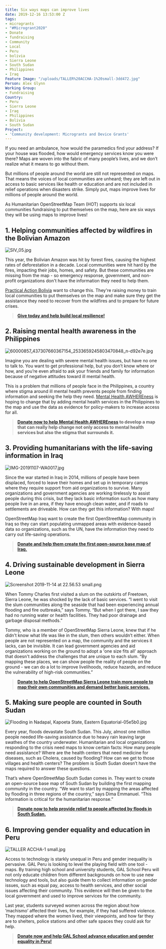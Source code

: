```yaml
---
title: Six ways maps can improve lives
date: 2019-12-16 13:53:00 Z
tags:
- microgrants
- "#Microgrant2020"
- Donate
- fundraising
- Community
- Local
- Peru
- bolivia
- Sierra Leone
- South Sudan
- Philippines
- Iraq
Feature Image: "/uploads/TALLER%20ACCHA-1%20small-3dd472.jpg"
Person: Alex Glynn
Working Group:
- Fundraising
Country:
- Peru
- Sierra Leone
- Iraq
- Philippines
- Bolivia
- South Sudan
Project:
- 'Community development: Microgrants and Device Grants'
---
```


If you need an ambulance, how would the paramedics find your address? If your house was flooded, how would emergency services know you were there? Maps are woven into the fabric of many people’s lives, and we don’t realize what it means to go without them.

But millions of people around the world are still not represented on maps. That means the voices of local communities are unheard; they are left out in access to basic services like health or education and are not included in relief operations when disasters strike. Simply put, maps improve lives for millions of people around the world.

As Humanitarian OpenStreetMap Team (HOT) supports six local communities fundraising to put themselves on the map, here are six ways they will be using maps to improve lives!

## 1. Helping communities affected by wildfires in the Bolivian Amazon

![SIV_05.jpg](/uploads/SIV_05.jpg)

This year, the Bolivian Amazon was hit by forest fires, causing the highest rates of deforestation in a decade. Local communities were hit hard by the fires, impacting their jobs, homes, and safety. But these communities are missing from the map - so emergency response, government, and non-profit organizations don't have the information they need to help them.

[Practical Action Bolivia](https://www.facebook.com/PracticalAction/?__tn__=K-R&eid=ARDyFJHVcuE-hGrDKhH_54BPqo6Iq2DwmUyhQEWSbBeAomDIzRdv3Db-uTfNRVvFjvDl5jZPGTO5fqCP&fref=mentions&__xts__%5B0%5D=68.ARCXlYe7jahSbwHlU14UwKMRr0USlH6xtO6WmFzxDknjAXRUD05bGuqU5ihraq-IkYhIx9aLrDM0qUB5fdwnjJBJ5JPEAwREXVlPzc2avRNYoNRIK9I8QE79ZqZxIDuOTsTgckzR_Y0jEtTpqeQAqQnDRT2kkJ-igNoGPtp8-2SsLFz2ju2hQq5y1XBN6xJFalMtaCfNjFgSI2XnnfBhDg3slVoZ5_cMrvU11yo2nmjifOW6o9bOWiVSmNyc7qHOwahAGyOOJj1YMxYaECsKCe2gfBgyXVTmVsLyYsXyTJF9_ldls8rLYKMHBSrcU31AU2aT5VOx9tu5Q32jJex2tiNgFw) want to change this. They're raising money to train local communities to put themselves on the map and make sure they get the assistance they need to recover from the wildfires and to prepare for future crises.

> **[Give today and help build local resilience!](https://pages.donately.com/hotosm/campaign/amazon-wildfires-mapping-for-early-recovery-and-prevention-in-bolivia)**

## 2. Raising mental health awareness in the Philippines

![60000857_437307660367154_2533659245803470848_n-d92e7e.jpg](/uploads/60000857_437307660367154_2533659245803470848_n-d92e7e.jpg)

Imagine you are dealing with severe mental health issues, but have no one to talk to. You want to get professional help, but you don’t know where or how, and you’re even afraid to ask your friends and family for information because of negative attitudes toward ill mental health.

This is a problem that millions of people face in the Philippines, a country where stigma around ill mental health prevents people from finding information and seeking the help they need. [Mental Health AWHEREness](https://www.facebook.com/mentalhealthaWHEREness/?__tn__=%2Cd%2CP-R&eid=ARDLJtueYw89wABQ3HnZDnVfET2fFq1UOFo0KOP3luNxnQwMgUXmEyKRwIiJv3VSWtTJf9DlEHJTzXFS)​ is hoping to change that by adding mental health services in the Philippines to the map and use the data as evidence for policy-makers to increase access for all.

> **[Donate now to help Mental Health AWHEREness](https://pages.donately.com/hotosm/campaign/raising-mental-health-awhereness-with-maps) to develop a map that can really help change not only access to mental health services but also the stigma that surrounds it.**

## 3. Providing humanitarians with the life-saving information in Iraq

![IMG-20191107-WA0017.jpg](/uploads/IMG-20191107-WA0017.jpg)

Since the war started in Iraq in 2014, millions of people have been displaced, forced to leave their homes and set up in temporary camps where they require support from aid organizations to survive. Many organizations and government agencies are working tirelessly to assist people during this crisis, but they lack basic information such as how many people live in an area, if they have enough clean water, and if roads to settlements are driveable. How can they get this information? With maps!

OpenStreetMap Iraq want to create the first OpenStreetMap community in Iraq so they can start populating unmapped areas with evidence-based data so organizations, such as the UN, have the information they need to carry out life-saving operations.

> **[Donate and help them create the first open-source base map of Iraq.](https://pages.donately.com/hotosm/campaign/mapping-to-improve-lives-in-iraq)**

## 4. Driving sustainable development in Sierra Leone

![Screenshot 2019-11-14 at 22.56.53 small.png](/uploads/Screenshot%202019-11-14%20at%2022.56.53%20small.png)

When Tommy Charles first visited a slum on the outskirts of Freetown, Sierra Leone, he was shocked by the lack of basic services. “I went to visit the slum communities along the seaside that had been experiencing annual flooding and fire outbreaks,” says Tommy. “But when I got there, I saw they had no running water or health facilities. They had poor drainage and garbage disposal methods.”

Tommy, who is a member of OpenStreetMap Sierra Leone, knew that if he didn’t know what life was like in the slum, then others wouldn’t either. When people are not represented on a map, the community and the services it lacks, can be invisible. It can lead government agencies and aid organizations working on the ground to adopt a 'one size fits all' approach that doesn't address the challenges that are unique to each slum. “By mapping these places, we can show people the reality of people on the ground - we can do a lot to improve livelihoods, reduce hazards, and reduce the vulnerability of high-risk communities.”

> **[Donate to help OpenStreetMap Sierra Leone train more people to map their own communities and demand better basic services.](https://pages.donately.com/hotosm/campaign/driving-sustainable-development-in-sierra-leone-through-mapping)**

## 5. Making sure people are counted in South Sudan

![Flooding in Nadapal, Kapoeta State, Eastern Equatorial-05e5b0.jpg](/uploads/Flooding%20in%20Nadapal,%20Kapoeta%20State,%20Eastern%20Equatorial-05e5b0.jpg)

Every year, floods devastate South Sudan. This July, almost one million people needed life-saving assistance due to heavy rain leaving large swathes of the country underwater. Humanitarian and local organizations responding to the crisis need maps to know certain facts: How many people need assistance? Where are the health centers that need medicine for diseases, such as Cholera, caused by flooding? How can we get to those villages and health centers? The problem is South Sudan doesn’t have the maps required to answer these questions.

That’s where OpenStreetMap South Sudan comes in. They want to create an open-source base map of South Sudan by building the first mapping community in the country. “We want to start by mapping the areas affected by flooding in three regions of the country,” says Dima Emmanuel. “This information is critical for the humanitarian response.”

> **[Donate now to help provide relief to people affected by floods in South Sudan.](https://pages.donately.com/hotosm/campaign/putting-south-sudan-on-the-map)**

## 6. Improving gender equality and education in Peru

![TALLER ACCHA-1 small.jpg](/uploads/TALLER%20ACCHA-1%20small.jpg)

Access to technology is starkly unequal in Peru and gender inequality is pervasive. GAL Peru is looking to level the playing field with one tool - maps. By training high school and university students, GAL School Peru will not only educate children from different backgrounds on how to use new technology and tools, but also guide them to collect information on gender issues, such as equal pay, access to health services, and other social issues affecting their community. This evidence will then be given to the local government and used to improve services for the community.

Last year, students surveyed women across the region about how ‘machismo’ affected their lives, for example, if they had suffered violence. They mapped where the women lived, their viewpoints, and how far they are to shelters, police stations and other safe spaces they could ask for help.

> **[Donate now and help GAL School advance education and gender equality in Peru!](https://pages.donately.com/hotosm/campaign/advancing-education-with-mapping-in-peru)**